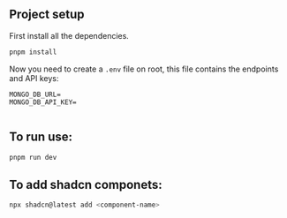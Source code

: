 ## Project setup

First install all the dependencies.

```bash
pnpm install
```

Now you need to create a `.env` file on root, this file contains the endpoints and API keys:

```
MONGO_DB_URL=
MONGO_DB_API_KEY=


```

## To run use:

```bash
pnpm run dev
```

## To add shadcn componets:

```bash
npx shadcn@latest add <component-name>
```
